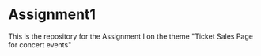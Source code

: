 # Assignment1
This is the repository for the Assignment I on the theme "Ticket Sales Page for concert events"

